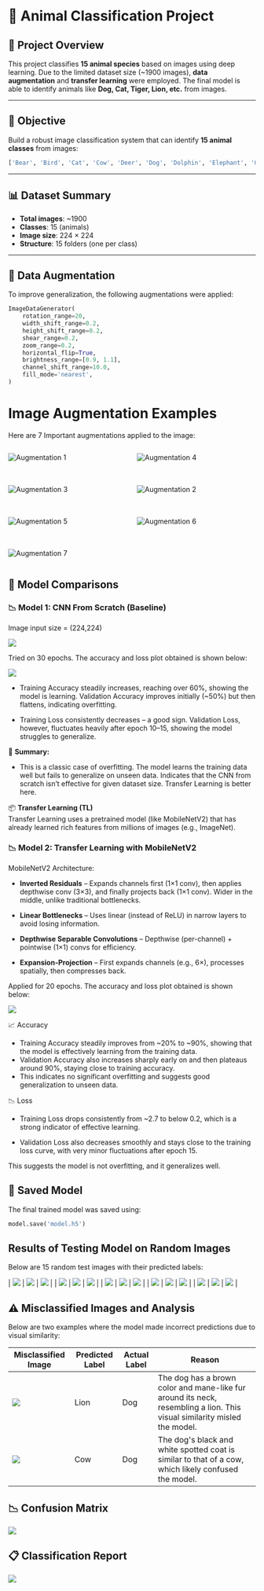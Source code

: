 # 🐾 Animal Classification Project

## 📌 Project Overview

This project classifies **15 animal species** based on images using deep learning. Due to the limited dataset size (~1900 images), **data augmentation** and **transfer learning** were employed. The final model is able to identify animals like **Dog, Cat, Tiger, Lion, etc.** from images.

---

## 🎯 Objective

Build a robust image classification system that can identify **15 animal classes** from images:

```python 
['Bear', 'Bird', 'Cat', 'Cow', 'Deer', 'Dog', 'Dolphin', 'Elephant', 'Giraffe', 'Horse', 'Kangaroo', 'Lion', 'Panda', 'Tiger', 'Zebra']
```
---

## 📊 Dataset Summary

- **Total images**: ~1900  
- **Classes**: 15 (animals)  
- **Image size**: 224 × 224  
- **Structure**: 15 folders (one per class)

---

## 🧹 Data Augmentation

To improve generalization, the following augmentations were applied:

```python
ImageDataGenerator(
    rotation_range=20,
    width_shift_range=0.2,
    height_shift_range=0.2,
    shear_range=0.2,
    zoom_range=0.2,
    horizontal_flip=True,
    brightness_range=[0.9, 1.1],
    channel_shift_range=10.0,
    fill_mode='nearest',
)
```
# Image Augmentation Examples

Here are 7 Important augmentations applied to the image:

<div style="display: grid; grid-template-columns: repeat(2, 1fr); gap: 20px;">

![Augmentation 1](images\aug1.png)

![Augmentation 4](images\aug4.png)

![Augmentation 3](images\aug3.png)

![Augmentation 2](images\aug2.png)

![Augmentation 5](images\aug5.png)

![Augmentation 6](images\aug6.png)

![Augmentation 7](images\aug7.png)

</div>


## 🧠 Model Comparisons

### 📉 Model 1: CNN From Scratch (Baseline)

Image input size = (224,224)

<img src="images\WithoutTL_Arch.png" >

Tried on 30 epochs. The accuracy and loss plot obtained is shown below:

<img src="images\WithoutTL.png" >


- Training Accuracy steadily increases, reaching over 60%, showing the model is learning.  Validation Accuracy improves initially (~50%) but then flattens, indicating overfitting.

- Training Loss consistently decreases – a good sign. Validation Loss, however, fluctuates heavily after epoch 10–15, showing the model struggles to generalize.

🧠 **Summary:**

- This is a classic case of overfitting. The model learns the training data well but fails to generalize on unseen data. Indicates that the CNN from scratch isn’t effective for given dataset size. Transfer Learning is better here.


📦 **Transfer Learning (TL)**  
Transfer Learning uses a pretrained model (like MobileNetV2) that has already learned rich features from millions of images (e.g., ImageNet).

### 📉 Model 2: Transfer Learning with MobileNetV2

MobileNetV2 Architecture:

- **Inverted Residuals** – Expands channels first (1×1 conv), then applies depthwise conv (3×3), and finally projects back (1×1 conv). Wider in the middle, unlike traditional bottlenecks.

- **Linear Bottlenecks** – Uses linear (instead of ReLU) in narrow layers to avoid losing information.

- **Depthwise Separable Convolutions** – Depthwise (per-channel) + pointwise (1×1) convs for efficiency.

- **Expansion-Projection** – First expands channels (e.g., 6×), processes spatially, then compresses back.


Applied for 20 epochs. The accuracy and loss plot obtained is shown below:

<img src="images\WithTL.png" >  

📈 Accuracy    

- Training Accuracy steadily improves from ~20% to ~90%, showing that the model is effectively learning from the training data.
- Validation Accuracy also increases sharply early on and then plateaus around 90%, staying close to training accuracy.
- This indicates no significant overfitting and suggests good generalization to unseen data.

📉 Loss

- Training Loss drops consistently from ~2.7 to below 0.2, which is a strong indicator of effective learning.

- Validation Loss also decreases smoothly and stays close to the training loss curve, with very minor fluctuations after epoch 15.

This suggests the model is not overfitting, and it generalizes well.



## 💾 Saved Model  

The final trained model was saved using:

```python
model.save('model.h5')
```

## Results of Testing Model on Random Images

Below are 15 random test images with their predicted labels:


| ![](images/bear.png)     | ![](images/bird.png)     | ![](images/cat.png)      | 
| ![](images/cow.png)      | ![](images/deer.png)     | ![](images/dog.png)      | 
| ![](images/dolphin.png)  | ![](images/elephant.png) | ![](images/giraffe.png)  | 
| ![](images/horse.png)    | ![](images/kangaroo.png) | ![](images/lion.png)     | 
| ![](images/panda.png)    | ![](images/tiger.png)    | ![](images/zebra.png)    | 


## ⚠️ Misclassified Images and Analysis

Below are two examples where the model made incorrect predictions due to visual similarity:

| Misclassified Image | Predicted Label | Actual Label | Reason |
|------------------------|-----------------|--------------|--------|
| ![](images/res0.png) | Lion | Dog | The dog has a brown color and mane-like fur around its neck, resembling a lion. This visual similarity misled the model. |
| ![](images/res1.png)  | Cow  | Dog | The dog's black and white spotted coat is similar to that of a cow, which likely confused the model. |


## 📉 Confusion Matrix

<img src="images\confusionMatrix.png" > 

## 📋 Classification Report

<img src="images\report.png" >
